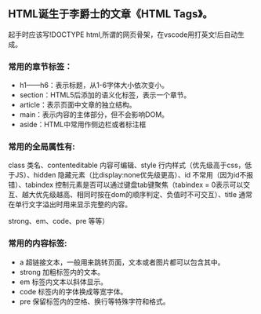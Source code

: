 ## HTML诞生于李爵士的文章《HTML Tags》。

起手时应该写!DOCTYPE html,所谓的网页骨架，在vscode用打英文!后自动生成。

### 常用的章节标签：
* h1——h6：表示标题，从1-6字体大小依次变小。
* section：HTML5后添加的语义化标签，表示一个章节。
* article：表示页面中文章的独立结构。
* main：表示内容的主体部分，但不会影响DOM。
* aside：HTML中常用作侧边栏或者标注框

### 常用的全局属性有:
class 类名、contenteditable 内容可编辑、style 行内样式（优先级高于css，低于JS）、hidden 隐藏元素（比display:none优先级更高）、id 不常用（因为id不报错）、tabindex 控制元素是否可以通过键盘tab键聚焦（tabindex = 0表示可以交互、越大优先级越高、相同时按在dom的顺序判定、负值时不可交互）、title 通常在单行文字溢出时用来显示完整的内容。

strong、em、code、pre 等等）

### 常用的内容标签:
* a 超链接文本，一般用来跳转页面，文本或者图片都可以包含其中。
* strong 加粗标签内的文本。
* em 标签内文本以斜体显示。
* code 标签内的字体换成等宽字体。
* pre 保留标签内的空格、换行等特殊字符和格式。

